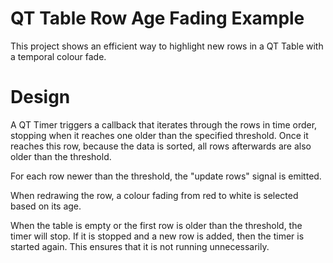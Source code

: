 # QT Table Row Age Fading Example
This project shows an efficient way to highlight new rows in a QT Table with a temporal colour fade.

# Design
A QT Timer triggers a callback that iterates through the rows in time order, stopping when it reaches one older than the specified threshold.
Once it reaches this row, because the data is sorted, all rows afterwards are also older than the threshold.

For each row newer than the threshold, the "update rows" signal is emitted.

When redrawing the row, a colour fading from red to white is selected based on its age.

When the table is empty or the first row is older than the threshold, the timer will stop. If it is stopped and a new row is added,
then the timer is started again. This ensures that it is not running unnecessarily.
